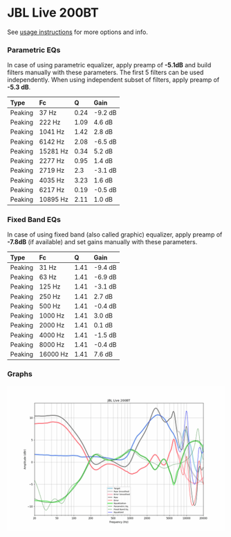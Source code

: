 # JBL Live 200BT
See [usage instructions](https://github.com/jaakkopasanen/AutoEq#usage) for more options and info.

### Parametric EQs
In case of using parametric equalizer, apply preamp of **-5.1dB** and build filters manually
with these parameters. The first 5 filters can be used independently.
When using independent subset of filters, apply preamp of **-5.3 dB**.

| Type    | Fc       |    Q | Gain    |
|:--------|:---------|:-----|:--------|
| Peaking | 37 Hz    | 0.24 | -9.2 dB |
| Peaking | 222 Hz   | 1.09 | 4.6 dB  |
| Peaking | 1041 Hz  | 1.42 | 2.8 dB  |
| Peaking | 6142 Hz  | 2.08 | -6.5 dB |
| Peaking | 15281 Hz | 0.34 | 5.2 dB  |
| Peaking | 2277 Hz  | 0.95 | 1.4 dB  |
| Peaking | 2719 Hz  | 2.3  | -3.1 dB |
| Peaking | 4035 Hz  | 3.23 | 1.6 dB  |
| Peaking | 6217 Hz  | 0.19 | -0.5 dB |
| Peaking | 10895 Hz | 2.11 | 1.0 dB  |

### Fixed Band EQs
In case of using fixed band (also called graphic) equalizer, apply preamp of **-7.8dB**
(if available) and set gains manually with these parameters.

| Type    | Fc       |    Q | Gain    |
|:--------|:---------|:-----|:--------|
| Peaking | 31 Hz    | 1.41 | -9.4 dB |
| Peaking | 63 Hz    | 1.41 | -6.9 dB |
| Peaking | 125 Hz   | 1.41 | -3.1 dB |
| Peaking | 250 Hz   | 1.41 | 2.7 dB  |
| Peaking | 500 Hz   | 1.41 | -0.4 dB |
| Peaking | 1000 Hz  | 1.41 | 3.0 dB  |
| Peaking | 2000 Hz  | 1.41 | 0.1 dB  |
| Peaking | 4000 Hz  | 1.41 | -1.5 dB |
| Peaking | 8000 Hz  | 1.41 | -0.4 dB |
| Peaking | 16000 Hz | 1.41 | 7.6 dB  |

### Graphs
![](./JBL%20Live%20200BT.png)